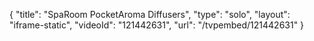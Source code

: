{
    "title": "SpaRoom PocketAroma Diffusers",
    "type": "solo",
    "layout": "iframe-static",
    "videoId": "121442631",
    "url": "\/tvpembed\/121442631"
}